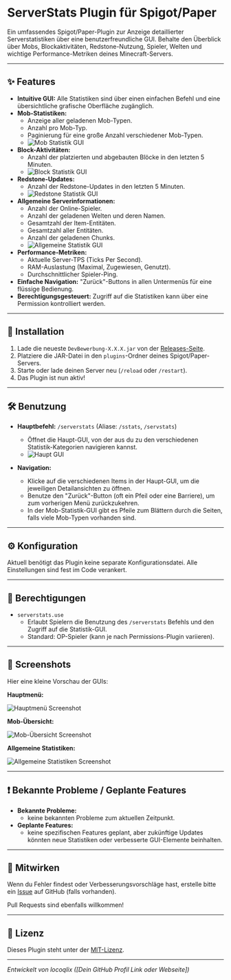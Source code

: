 # ServerStats Plugin für Spigot/Paper

Ein umfassendes Spigot/Paper-Plugin zur Anzeige detaillierter Serverstatistiken über eine benutzerfreundliche GUI. Behalte den Überblick über Mobs, Blockaktivitäten, Redstone-Nutzung, Spieler, Welten und wichtige Performance-Metriken deines Minecraft-Servers.

---

## ✨ Features

*   **Intuitive GUI:** Alle Statistiken sind über einen einfachen Befehl und eine übersichtliche grafische Oberfläche zugänglich.
*   **Mob-Statistiken:**
    *   Anzeige aller geladenen Mob-Typen.
    *   Anzahl pro Mob-Typ.
    *   Paginierung für eine große Anzahl verschiedener Mob-Typen.
    *   ![Mob Statistik GUI](Mob_GUI.png)
*   **Block-Aktivitäten:**
    *   Anzahl der platzierten und abgebauten Blöcke in den letzten 5 Minuten.
    *   ![Block Statistik GUI](Block_GUI.png)
*   **Redstone-Updates:**
    *   Anzahl der Redstone-Updates in den letzten 5 Minuten.
    *   ![Redstone Statistik GUI](Redstone_GUI.png)
*   **Allgemeine Serverinformationen:**
    *   Anzahl der Online-Spieler.
    *   Anzahl der geladenen Welten und deren Namen.
    *   Gesamtzahl der Item-Entitäten.
    *   Gesamtzahl aller Entitäten.
    *   Anzahl der geladenen Chunks.
    *   ![Allgemeine Statistik GUI](General_GUI.png)
*   **Performance-Metriken:**
    *   Aktuelle Server-TPS (Ticks Per Second).
    *   RAM-Auslastung (Maximal, Zugewiesen, Genutzt).
    *   Durchschnittlicher Spieler-Ping.
*   **Einfache Navigation:** "Zurück"-Buttons in allen Untermenüs für eine flüssige Bedienung.
*   **Berechtigungsgesteuert:** Zugriff auf die Statistiken kann über eine Permission kontrolliert werden.

---

## 🚀 Installation

1.  Lade die neueste `DevBewerbung-X.X.X.jar` von der [Releases-Seite]([Platzhalter_Link_zu_Releases_oder_Download]).
2.  Platziere die JAR-Datei in den `plugins`-Ordner deines Spigot/Paper-Servers.
3.  Starte oder lade deinen Server neu (`/reload` oder `/restart`).
4.  Das Plugin ist nun aktiv!

---

## 🛠️ Benutzung

*   **Hauptbefehl:** `/serverstats` (Aliase: `/sstats`, `/servstats`)
    *   Öffnet die Haupt-GUI, von der aus du zu den verschiedenen Statistik-Kategorien navigieren kannst.
    *   ![Haupt GUI](Main_GUI.png)

*   **Navigation:**
    *   Klicke auf die verschiedenen Items in der Haupt-GUI, um die jeweiligen Detailansichten zu öffnen.
    *   Benutze den "Zurück"-Button (oft ein Pfeil oder eine Barriere), um zum vorherigen Menü zurückzukehren.
    *   In der Mob-Statistik-GUI gibt es Pfeile zum Blättern durch die Seiten, falls viele Mob-Typen vorhanden sind.

---

## ⚙️ Konfiguration

Aktuell benötigt das Plugin keine separate Konfigurationsdatei. Alle Einstellungen sind fest im Code verankert.

---

## 🔑 Berechtigungen

*   `serverstats.use`
    *   Erlaubt Spielern die Benutzung des `/serverstats` Befehls und den Zugriff auf die Statistik-GUI.
    *   Standard: OP-Spieler (kann je nach Permissions-Plugin variieren).

---

## 📸 Screenshots

Hier eine kleine Vorschau der GUIs:

**Hauptmenü:**

![Hauptmenü Screenshot](Main_GUI.png)

**Mob-Übersicht:**

![Mob-Übersicht Screenshot](Mob_GUI.png)

**Allgemeine Statistiken:**

![Allgemeine Statistiken Screenshot](General_GUI.png)


---

## ❗ Bekannte Probleme / Geplante Features

*   **Bekannte Probleme:**
    *   keine bekannten Probleme zum aktuellen Zeitpunkt.
*   **Geplante Features:**
    *   keine spezifischen Features geplant, aber zukünftige Updates könnten neue Statistiken oder verbesserte GUI-Elemente beinhalten.

---

## 🤝 Mitwirken

Wenn du Fehler findest oder Verbesserungsvorschläge hast, erstelle bitte ein [Issue]([Platzhalter_Link_zu_Issues_auf_GitHub_o.ä.]) auf GitHub (falls vorhanden).

Pull Requests sind ebenfalls willkommen!

---

## 📜 Lizenz

Dieses Plugin steht unter der [MIT-Lizenz]([Platzhalter_Link_zur_LICENSE_Datei_falls_vorhanden_oder_Name_der_Lizenz]).

---

*Entwickelt von locoqlix ([Dein GitHub Profil Link oder Webseite])*